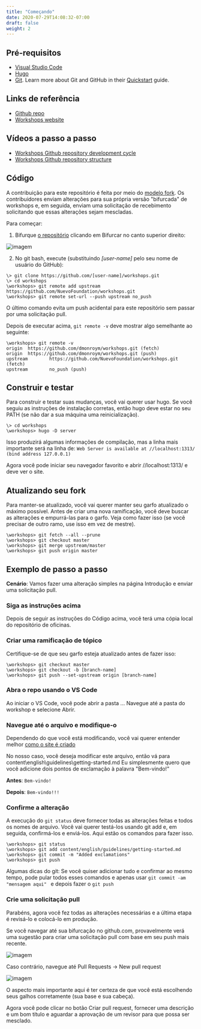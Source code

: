 ```yaml
---
title: "Começando"
date: 2020-07-29T14:08:32-07:00
draft: false
weight: 2
---
```

## Pré-requisitos
- [Visual Studio Code](https://code.visualstudio.com/download)
- [Hugo](https://gohugo.io/getting-started/installing/)
- [Git](https://git-scm.com/downloads). Learn more about Git and GitHub in their [Quickstart](https://docs.github.com/en/get-started/quickstart) guide.

## Links de referência
- [Github repo](https://github.com/NuevoFoundation/workshops)
- [Workshops website](https://workshops.nuevofoundation.org/)

## Vídeos a passo a passo
- [Workshops Github repository development cycle](https://youtu.be/LpjucoAVviI)
- [Workshops Github repository structure](https://youtu.be/cygmE6LGcOw)

## Código
A contribuição para este repositório é feita por meio do [modelo fork](https://help.github.com/articles/fork-a-repo/). Os contribuidores enviam alterações para sua própria versão "bifurcada" de workshops e, em seguida, enviam uma solicitação de recebimento solicitando que essas alterações sejam mescladas.

Para começar:

1. Bifurque <a target="_blank" href="https://github.com/nuevoFoundation/workshops">o repositório</a> clicando em Bifurcar no canto superior direito:

![imagem](../media/fork.png)

2. No git bash, execute (substituindo _[user-name]_ pelo seu nome de usuário do GitHub):
```
\> git clone https://github.com/[user-name]/workshops.git
\> cd workshops
\workshops> git remote add upstream https://github.com/NuevoFoundation/workshops.git
\workshops> git remote set-url --push upstream no_push
```

O último comando evita um push acidental para este repositório sem passar por uma solicitação pull.

Depois de executar acima, `git remote -v` deve mostrar algo semelhante ao seguinte:
```
\workshops> git remote -v 
origin  https://github.com/dmonroym/workshops.git (fetch)
origin  https://github.com/dmonroym/workshops.git (push)
upstream        https://github.com/NuevoFoundation/workshops.git (fetch)
upstream        no_push (push)
```

## Construir e testar

Para construir e testar suas mudanças, você vai querer usar hugo. Se você seguiu as instruções de instalação corretas, então hugo deve estar no seu PATH (se não dar a sua máquina uma reinicialização).

```
\> cd workshops
\workshops> hugo -D server
```

Isso produzirá algumas informações de compilação, mas a linha mais importante será na linha de: `Web Server is available at //localhost:1313/ (bind address 127.0.0.1)`

Agora você pode iniciar seu navegador favorito e abrir //localhost:1313/ e deve ver o site.

## Atualizando seu fork

Para manter-se atualizado, você vai querer manter seu garfo atualizado o máximo possível.
Antes de criar uma nova ramificação, você deve buscar as alterações e empurrá-las para o garfo. Veja como fazer isso (se você precisar de outro ramo, use isso em vez de mestre).

```
\workshops> git fetch --all --prune
\workshops> git checkout master
\workshops> git merge upstream/master
\workshops> git push origin master
```

## Exemplo de passo a passo

**Cenário**: Vamos fazer uma alteração simples na página Introdução e enviar uma solicitação pull.

### Siga as instruções acima

Depois de seguir as instruções do Código acima, você terá uma cópia local do repositório de oficinas.

### Criar uma ramificação de tópico

Certifique-se de que seu garfo esteja atualizado antes de fazer isso:

```
\workshops> git checkout master
\workshops> git checkout -b [branch-name]
\workshops> git push --set-upstream origin [branch-name]
```

### Abra o repo usando o VS Code

Ao iniciar o VS Code, você pode abrir a pasta ... Navegue até a pasta do workshop e selecione Abrir.

### Navegue até o arquivo e modifique-o

Dependendo do que você está modificando, você vai querer entender melhor [como o site é criado](site-architecture)

No nosso caso, você deseja modificar este arquivo, então vá para content\english\guidelines\getting-started.md
Eu simplesmente quero que você adicione dois pontos de exclamação à palavra "Bem-vindo!"

**Antes**: `Bem-vindo!`

**Depois**: `Bem-vindo!!!`

### Confirme a alteração

A execução do `git status` deve fornecer todas as alterações feitas e todos os nomes de arquivo. Você vai querer testá-los usando git add e, em seguida, confirmá-los e enviá-los. Aqui estão os comandos para fazer isso.

```
\workshops> git status
\workshops> git add content/english/guidelines/getting-started.md
\workshops> git commit -m "Added exclamations"
\workshops> git push
```

Algumas dicas do git: Se você quiser adicionar tudo e confirmar ao mesmo tempo, pode pular todos esses comandos e apenas usar `git commit -am "mensagem aqui" ` e depois fazer o `git push`

### Crie uma solicitação pull
Parabéns, agora você fez todas as alterações necessárias e a última etapa é revisá-lo e colocá-lo em produção.

Se você navegar até sua bifurcação no github.com, provavelmente verá uma sugestão para criar uma solicitação pull com base em seu push mais recente.

![imagem](../media/compare-and-pull.png)

Caso contrário, navegue até Pull Requests -> New pull request

![imagem](../media/create-new-pr.png)

O aspecto mais importante aqui é ter certeza de que você está escolhendo seus galhos corretamente (sua base e sua cabeça).

Agora você pode clicar no botão Criar pull request, fornecer uma descrição e um bom título e aguardar a aprovação de um revisor para que possa ser mesclado.
